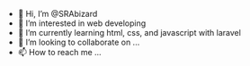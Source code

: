 - 👋 Hi, I’m @SRAbizard
- 👀 I’m interested in web developing
- 🌱 I’m currently learning html, css, and javascript with laravel
- 💞️ I’m looking to collaborate on ...
- 📫 How to reach me ...

<!---
SRAbizard/SRAbizard is a ✨ special ✨ repository because its `README.md` (this file) appears on your GitHub profile.
You can click the Preview link to take a look at your changes.
--->

